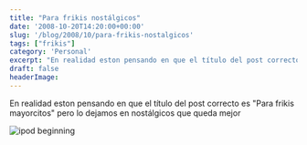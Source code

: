 ```yaml
---
title: "Para frikis nostálgicos"
date: '2008-10-20T14:20:00+00:00'
slug: '/blog/2008/10/para-frikis-nostalgicos'
tags: ["frikis"]
category: 'Personal'
excerpt: "En realidad eston pensando en que el título del post correcto es Para frikis mayorcitos pero lo dejamos en nostálgicos que queda mejor![ipod beginning]("
draft: false
headerImage: 
---
```

En realidad eston pensando en que el título del post correcto es "Para frikis mayorcitos" pero lo dejamos en nostálgicos que queda mejor

![ipod beginning](http://www.riojasoft.com/files/ipod-father1.jpg)

